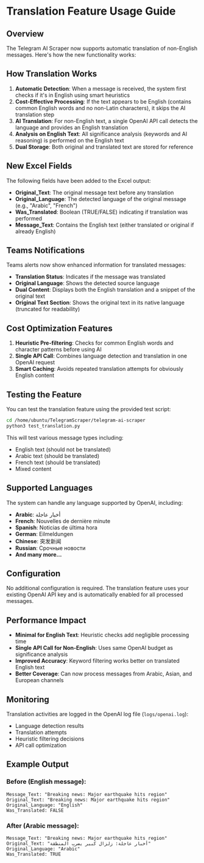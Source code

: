 # Translation Feature Usage Guide

## Overview

The Telegram AI Scraper now supports automatic translation of non-English messages. Here's how the new functionality works:

## How Translation Works

1. **Automatic Detection**: When a message is received, the system first checks if it's in English using smart heuristics
2. **Cost-Effective Processing**: If the text appears to be English (contains common English words and no non-Latin characters), it skips the AI translation step
3. **AI Translation**: For non-English text, a single OpenAI API call detects the language and provides an English translation
4. **Analysis on English Text**: All significance analysis (keywords and AI reasoning) is performed on the English text
5. **Dual Storage**: Both original and translated text are stored for reference

## New Excel Fields

The following fields have been added to the Excel output:

- **Original_Text**: The original message text before any translation
- **Original_Language**: The detected language of the original message (e.g., "Arabic", "French")
- **Was_Translated**: Boolean (TRUE/FALSE) indicating if translation was performed
- **Message_Text**: Contains the English text (either translated or original if already English)

## Teams Notifications

Teams alerts now show enhanced information for translated messages:

- **Translation Status**: Indicates if the message was translated
- **Original Language**: Shows the detected source language
- **Dual Content**: Displays both the English translation and a snippet of the original text
- **Original Text Section**: Shows the original text in its native language (truncated for readability)

## Cost Optimization Features

1. **Heuristic Pre-filtering**: Checks for common English words and character patterns before using AI
2. **Single API Call**: Combines language detection and translation in one OpenAI request
3. **Smart Caching**: Avoids repeated translation attempts for obviously English content

## Testing the Feature

You can test the translation feature using the provided test script:

```bash
cd /home/ubuntu/TelegramScraper/telegram-ai-scraper
python3 test_translation.py
```

This will test various message types including:
- English text (should not be translated)
- Arabic text (should be translated)
- French text (should be translated)
- Mixed content

## Supported Languages

The system can handle any language supported by OpenAI, including:

- **Arabic**: أخبار عاجلة
- **French**: Nouvelles de dernière minute
- **Spanish**: Noticias de última hora
- **German**: Eilmeldungen
- **Chinese**: 突发新闻
- **Russian**: Срочные новости
- **And many more...**

## Configuration

No additional configuration is required. The translation feature uses your existing OpenAI API key and is automatically enabled for all processed messages.

## Performance Impact

- **Minimal for English Text**: Heuristic checks add negligible processing time
- **Single API Call for Non-English**: Uses same OpenAI budget as significance analysis
- **Improved Accuracy**: Keyword filtering works better on translated English text
- **Better Coverage**: Can now process messages from Arabic, Asian, and European channels

## Monitoring

Translation activities are logged in the OpenAI log file (`logs/openai.log`):
- Language detection results
- Translation attempts
- Heuristic filtering decisions
- API call optimization

## Example Output

### Before (English message):
```
Message_Text: "Breaking news: Major earthquake hits region"
Original_Text: "Breaking news: Major earthquake hits region"
Original_Language: "English"
Was_Translated: FALSE
```

### After (Arabic message):
```
Message_Text: "Breaking news: Major earthquake hits region"
Original_Text: "أخبار عاجلة: زلزال كبير يضرب المنطقة"
Original_Language: "Arabic"
Was_Translated: TRUE
```